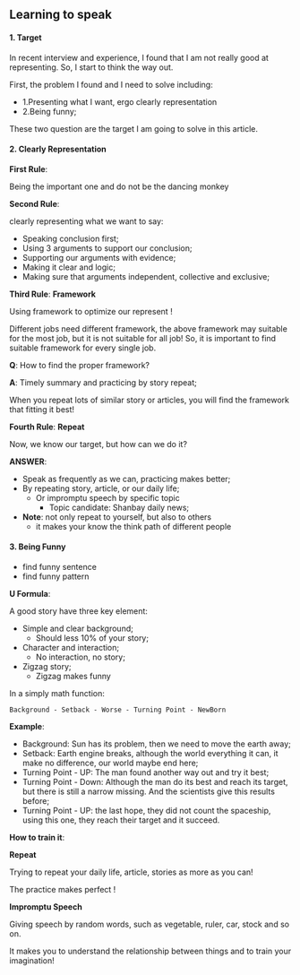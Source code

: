 ## Learning to speak

#### 1. Target

In recent interview and experience, I found that I am not really good at representing. So, I start to think the way out. 

First, the problem I found and I need to solve including:

- 1.Presenting what I want, ergo clearly representation
- 2.Being funny;

These two question are the target I am going to solve in this article.

#### 2. Clearly Representation

**First Rule**:

Being the important one and do not be the dancing monkey

**Second Rule**:

clearly representing what we want to say:

- Speaking conclusion first;
- Using 3 arguments to support our conclusion;
- Supporting our arguments with evidence;
- Making it clear and logic;
- Making sure that arguments independent, collective and exclusive;

**Third Rule**: **Framework** 

Using framework to optimize our represent !

Different jobs need different framework, the above framework may suitable for the most job, but it is not suitable for all job! So, it is important to find suitable framework for every single job.

**Q**: How to find the proper framework?

**A**: Timely summary and practicing by story repeat;

When you repeat lots of similar story or articles, you will find the framework that fitting it best!

**Fourth Rule**: **Repeat** 

Now, we know our target, but how can we do it?

**ANSWER**: 

- Speak as frequently as we can, practicing makes better;
- By repeating story, article, or our daily life;
    - Or impromptu speech by specific topic
        - Topic candidate: Shanbay daily news;
- **Note**: not only repeat to yourself, but also to others
    - it makes your know the think path of different people

#### 3. Being Funny

- find funny sentence
- find funny pattern

**U Formula**: 

A good story have three key element:

- Simple and clear background;
    - Should less 10% of your story;
- Character and interaction;
    - No interaction, no story;
- Zigzag story;
    - Zigzag makes funny

In a simply math function:

`Background - Setback - Worse - Turning Point - NewBorn` 

**Example**:

- Background: Sun has its problem, then we need to move the earth away;
- Setback: Earth engine breaks, although the world everything it can, it make no difference, our world maybe end here;
- Turning Point - UP: The man found another way out and try it best;
- Turning Point - Down: Although the man do its best and reach its target, but there is still a narrow missing. And the scientists give this results before;
- Turning Point - UP: the last hope, they did not count the spaceship, using this one, they reach their target and it succeed.

**How to train it**: 

**Repeat** 

Trying to repeat your daily life, article, stories as more as you can!

The practice makes perfect !

**Impromptu Speech**

Giving speech by random words, such as vegetable, ruler, car, stock and so on. 

It makes you to understand the relationship between things and to train your imagination!

